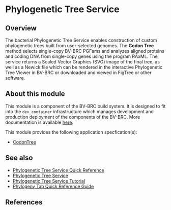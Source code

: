 # Phylogenetic Tree Service

## Overview

The bacterial Phylogenetic Tree Service enables construction of custom phylogenetic trees built from user-selected genomes. The **Codon Tree** method selects single-copy BV-BRC PGFams and analyzes aligned proteins and coding DNA from single-copy genes using the program RAxML. The service returns a Scaled Vector Graphics (SVG) image of the final tree, as well as a Newick file which can be rendered in the interactive Phylogenetic Tree Viewer in BV-BRC or downloaded and viewed in FigTree or other software.



## About this module

This module is a component of the BV-BRC build system. It is designed to fit into the
`dev_container` infrastructure which manages development and production deployment of
the components of the BV-BRC. More documentation is available [here](https://github.com/BV-BRC/dev_container/tree/master/README.md).

This module provides the following application specfication(s):
* [CodonTree](app_specs/CodonTree.md)


## See also

* [Phylogenetic Tree Service Quick Reference](https://www.bv-brc.org/docs/quick_references/services/phylogenetic_tree_building_service.html)
* [Phylogenetic Tree Service](https://www.bv-brc.org/docs/https://bv-brc.org/app/PhylogeneticTree.html)
* [Phylogenetic Tree Service Tutorial](https://www.bv-brc.org/docs//tutorial/phylogenetic_tree/phylogenetic_tree.html)
* [Phylogeny Tab Quick Reference Guide](https://www.bv-brc.org/docs//quick_references/organisms_taxon/phylogeny.html)



## References


